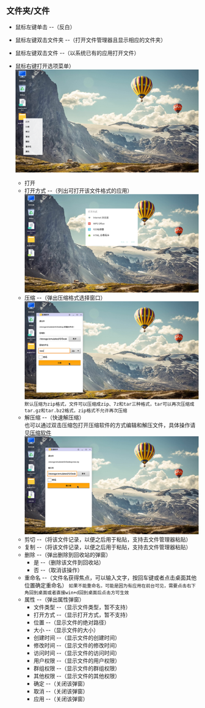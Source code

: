 ## 文件夹/文件
   - 鼠标左键单击 --（反白）
   - 鼠标左键双击文件夹 --（打开文件管理器且显示相应的文件夹）
   - 鼠标左键双击文件 --（以系统已有的应用打开文件）
   - 鼠标右键打开选项菜单）  
![](../pic/zhuomian/Desktop_file1.png)

      - 打开
      - 打开方式 --（列出可打开该文件格式的应用）  
![](../pic/zhuomian/Desktop_file2.png)
      - 压缩 --（弹出压缩格式选择窗口）  
![](../pic/zhuomian/Desktop_file3.png)
    ```
    默认压缩为zip格式，文件可以压缩成zip、7z和tar三种格式，tar可以再次压缩成tar.gz和tar.bz2格式，zip格式不允许再次压缩
    ```
      - 解压缩 --（快速解压缩）  
也可以通过双击压缩包打开压缩软件的方式编辑和解压文件，具体操作请见[压缩软件](../soft/压缩软件.md)  
![](../pic/zhuomian/Desktop_file4.png)
      - 剪切 --（将该文件记录，以便之后用于粘贴，支持去文件管理器粘贴）
      - 复制 --（将该文件记录，以便之后用于粘贴，支持去文件管理器粘贴）
      - 删除 --（弹出删除到回收站的弹窗）
         - 是 --（删除该文件到回收站）
         - 否 --（取消该操作）
      - 重命名 --（文件名获得焦点，可以输入文字，按回车键或者点击桌面其他位置确定重命名）
    ```
    如果不能重命名，可能是因为有应用在前台可见，需要点击右下角回到桌面或者直接win+d回到桌面后点击方可生效
    ```
      - 属性 --（弹出属性弹窗）
         - 文件类型 --（显示文件类型，暂不支持）
         - 打开方式 --（显示打开方式，暂不支持）
         - 位置 --（显示文件的绝对路径）
         - 大小 --（显示文件的大小）
         - 创建时间 --（显示文件的创建时间）
         - 修改时间 --（显示文件的修改时间）
         - 访问时间 --（显示文件的访问时间）
         - 用户权限 --（显示文件的用户权限）
         - 群组权限 --（显示文件的群组权限）
         - 其他权限 --（显示文件的其他权限）
         - 确定 --（关闭该弹窗）
         - 取消 --（关闭该弹窗）
         - 应用 --（关闭该弹窗）
